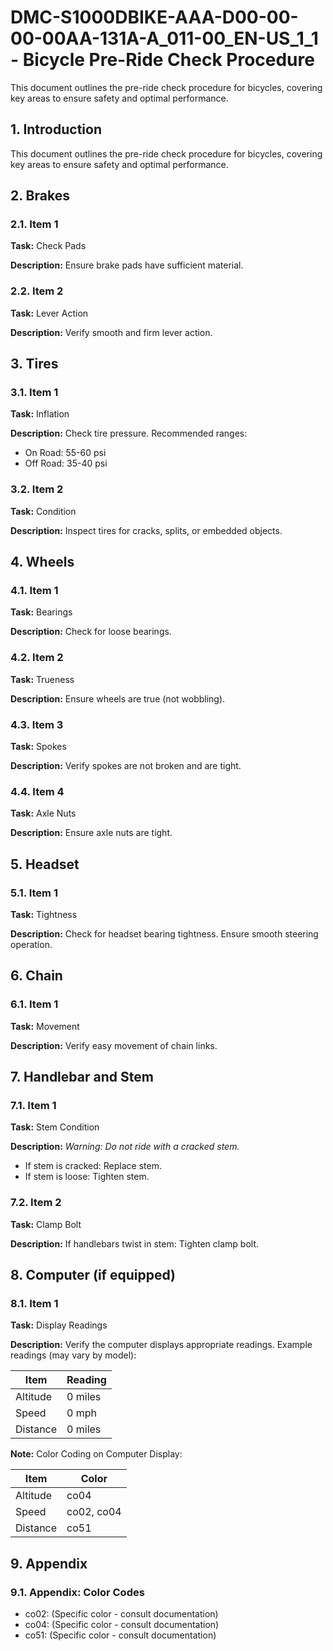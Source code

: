# DMC-S1000DBIKE-AAA-D00-00-00-00AA-131A-A_011-00_EN-US_1_1 - Bicycle Pre-Ride Check Procedure

This document outlines the pre-ride check procedure for bicycles, covering key areas to ensure safety and optimal performance.

## 1. Introduction

This document outlines the pre-ride check procedure for bicycles, covering key areas to ensure safety and optimal performance.

## 2. Brakes

### 2.1. Item 1

**Task:** Check Pads

**Description:** Ensure brake pads have sufficient material.

### 2.2. Item 2

**Task:** Lever Action

**Description:** Verify smooth and firm lever action.

## 3. Tires

### 3.1. Item 1

**Task:** Inflation

**Description:** Check tire pressure. Recommended ranges:

*   On Road: 55-60 psi
*   Off Road: 35-40 psi

### 3.2. Item 2

**Task:** Condition

**Description:** Inspect tires for cracks, splits, or embedded objects.

## 4. Wheels

### 4.1. Item 1

**Task:** Bearings

**Description:** Check for loose bearings.

### 4.2. Item 2

**Task:** Trueness

**Description:** Ensure wheels are true (not wobbling).

### 4.3. Item 3

**Task:** Spokes

**Description:** Verify spokes are not broken and are tight.

### 4.4. Item 4

**Task:** Axle Nuts

**Description:** Ensure axle nuts are tight.

## 5. Headset

### 5.1. Item 1

**Task:** Tightness

**Description:** Check for headset bearing tightness. Ensure smooth steering operation.

## 6. Chain

### 6.1. Item 1

**Task:** Movement

**Description:** Verify easy movement of chain links.

## 7. Handlebar and Stem

### 7.1. Item 1

**Task:** Stem Condition

**Description:** *Warning: Do not ride with a cracked stem.*

*   If stem is cracked: Replace stem.
*   If stem is loose: Tighten stem.

### 7.2. Item 2

**Task:** Clamp Bolt

**Description:** If handlebars twist in stem: Tighten clamp bolt.

## 8. Computer (if equipped)

### 8.1. Item 1

**Task:** Display Readings

**Description:** Verify the computer displays appropriate readings. Example readings (may vary by model):

| Item       | Reading |
|------------|---------|
| Altitude   | 0 miles |
| Speed      | 0 mph   |
| Distance   | 0 miles |

**Note:** Color Coding on Computer Display:

| Item       | Color |
|------------|-------|
| Altitude   | co04  |
| Speed      | co02, co04 |
| Distance   | co51  |

## 9. Appendix

### 9.1. Appendix: Color Codes

*   co02: (Specific color - consult documentation)
*   co04: (Specific color - consult documentation)
*   co51: (Specific color - consult documentation)